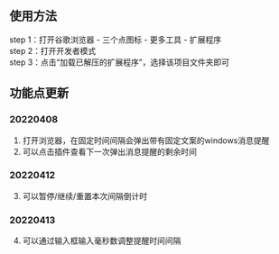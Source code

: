 ## 使用方法
step 1：打开谷歌浏览器 - 三个点图标 - 更多工具 - 扩展程序  
step 2：打开开发者模式  
step 3：点击“加载已解压的扩展程序”，选择该项目文件夹即可  

## 功能点更新
### 20220408
1. 打开浏览器，在固定时间间隔会弹出带有固定文案的windows消息提醒
2. 可以点击插件查看下一次弹出消息提醒的剩余时间

### 20220412
3. 可以暂停/继续/重置本次间隔倒计时

### 20220413
4. 可以通过输入框输入毫秒数调整提醒时间间隔